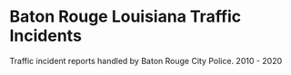 # Baton Rouge Louisiana Traffic Incidents
 Traffic incident reports handled by Baton Rouge City Police. 2010 - 2020
